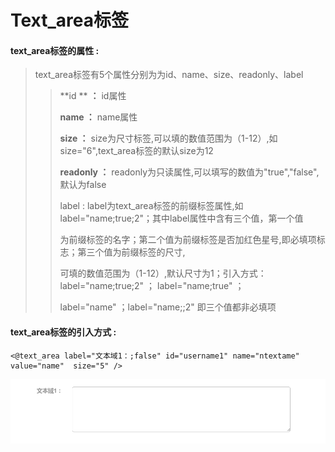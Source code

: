 # Text\_area**标签**

#### text\_area**标签的属性 :**

> text\_area标签有5个属性分别为为id、name、size、readonly、label
>
> > **id ** **：** id属性
> >
> > **name ：** name属性
> >
> > **size ：** size为尺寸标签,可以填的数值范围为（1-12）,如size="6",text\_area标签的默认size为12
> >
> > **readonly ：** readonly为只读属性,可以填写的数值为"true","false",默认为false
> >
> > label : label为text\_area标签的前缀标签属性,如label="name;true;2"；其中label属性中含有三个值，第一个值
> >
> > 为前缀标签的名字；第二个值为前缀标签是否加红色星号,即必填项标志；第三个值为前缀标签的尺寸,
> >
> > 可填的数值范围为（1-12）,默认尺寸为1；引入方式：label="name;true;2" ； label="name;true" ；
> >
> > label="name" ；label="name;;2" 即三个值都非必填项

#### text\_area标签的引入方式 :

```
<@text_area label="文本域1：;false" id="username1" name="ntextame" value="name"  size="5" />
```

![](/assets/text_area.png)

